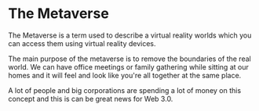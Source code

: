 # The Metaverse
The Metaverse is a term used to describe a virtual reality worlds which you can access them using virtual reality devices.

The main purpose of the metaverse is to remove the boundaries of the real world. We can have office meetings or family gathering while sitting at our homes and it will feel and look like you're all together at the same place. 

A lot of people and big corporations are spending a lot of money on this concept and this is can be great news for Web 3.0.


